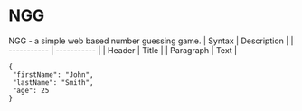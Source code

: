 # NGG
NGG - a simple web based number guessing game.
| Syntax | Description |
| ----------- | ----------- |
| Header | Title |
| Paragraph | Text | 
 
 ```
{
  "firstName": "John",
  "lastName": "Smith",
  "age": 25
}
``` 
